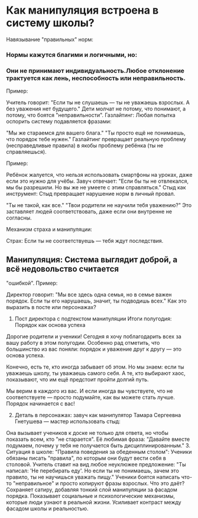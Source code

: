 # Как манипуляция встроена в систему школы?
Навязывание "правильных" норм:
### Нормы кажутся благими и логичными, но: 
### Они не принимают индивидуальность.Любое отклонение трактуется как лень, неспособность или неправильность.
Пример:

Учитель говорит: "Если ты не слушаешь — ты не уважаешь взрослых. А без уважения нет будущего."
Дети молчат не потому, что понимают, а потому, что боятся "неправильности".
Газлайтинг:
Любая попытка оспорить систему подавляется фразами:

"Мы же стараемся для вашего блага."
"Ты просто ещё не понимаешь, что порядок тебе нужен."
Газлайтинг превращает реальную проблему (несправедливые правила) в якобы проблему ребёнка (ты не справляешься).

Пример:

Ребёнок жалуется, что нельзя использовать смартфоны на уроках, даже если это нужно для учёбы. Завуч отвечает:
"Если бы ты не отвлекался, мы бы разрешили. Но вы же не умеете с этим справляться."
Стыд как инструмент:
Стыд превращает нарушение норм в личный провал.

"Ты не такой, как все."
"Твои родители не научили тебя уважению?"
Это заставляет людей соответствовать, даже если они внутренне не согласны.

Механизм страха и манипуляции:

Страх: Если ты не соответствуешь — тебя ждут последствия.
## Манипуляция: Система выглядит доброй, а всё недовольство считается 
"ошибкой".
Пример:

Директор говорит: "Мы все здесь одна семья, но в семье важен порядок. 
Если ты его нарушаешь, значит, ты подводишь всех."
Как это выразить в посте или персонажах?
1. Пост директора с подтекстом манипуляции
Итоги полугодия: Порядок как основа успеха

Дорогие родители и ученики!
Сегодня я хочу поблагодарить всех за вашу работу в этом полугодии. Особенно рад отметить, что большинство из вас поняли: порядок и уважение друг к другу — это основа успеха.

Конечно, есть те, кто иногда забывает об этом. Но мы знаем: если ты уважаешь школу, ты уважаешь самого себя. А те, кто выбирают хаос, показывают, что им ещё предстоит пройти долгий путь.

Мы верим в каждого из вас. И если иногда вы чувствуете, что не соответствуете — просто подумайте, как вы можете стать лучше. Порядок начинается с вас!

2. Деталь в персонажах: завуч как манипулятор
Тамара Сергеевна Гнетушева — мастер использовать стыд:

Она вызывает учеников к доске не только для ответа, но чтобы показать всем, кто "не старается".
Её любимая фраза: "Давайте вместе подумаем, почему у тебя не получается быть дисциплинированным."
3. Ситуация в школе:
"Правила поведения за обеденным столом":
Ученики обязаны писать "правила", по которым они будут вести себя в столовой. Учитель ставит на вид любое неуклюжее предложение:
"Ты написал: 'Не перебирать еду'. Но если ты не понимаешь, зачем это правило, ты не научишься уважать пищу."
Ученики боятся написать что-то "неправильное" и просто копируют фразы взрослых.
Что это даёт?
Сохраняет сатиру, добавляя тонкий слой манипуляции за фасадом порядка.
Показывает социальные и психологические механизмы, которые люди узнают в реальной жизни.
Усиливает контраст между фасадом школы и реальностью.
